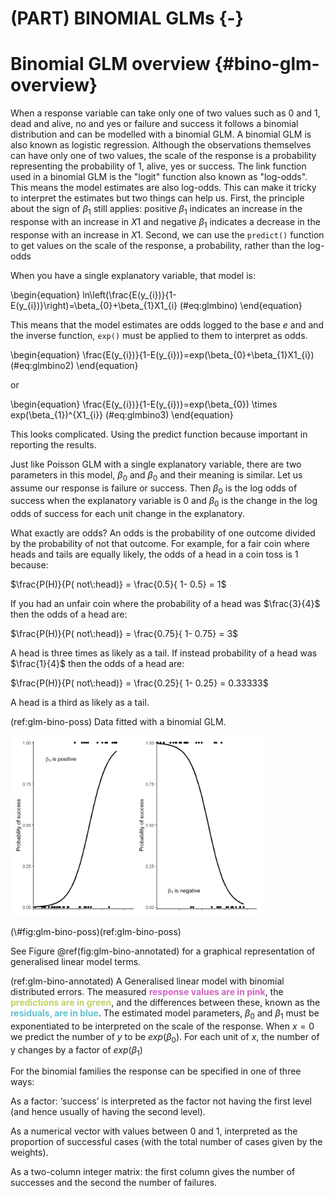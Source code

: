 # (PART) BINOMIAL GLMs {-}

# Binomial GLM overview {#bino-glm-overview}

When a response variable can take only one of two values such as 0 and 1, dead and alive, no and yes or failure and success it follows a binomial distribution and can be modelled with a binomial GLM.  A binomial GLM is also known as logistic regression. 
Although the observations themselves can have only one of two values, the scale of the response is a probability representing the probability of 1, alive, yes or success. The link function used in a binomial GLM is the "logit" function also known as "log-odds". This means the model estimates are also log-odds. This can make it tricky to interpret the estimates but two things can help us. First, the principle about the sign of $\beta_{1}$ still applies: positive $\beta_{1}$ indicates an increase in the response with an increase in $X1$ and negative $\beta_{1}$ indicates a decrease in the response with an increase in $X1$. Second, we can use the `predict()` function to get values on the scale of the response, a probability, rather than the log-odds


When you have a single explanatory variable, that model is:

\begin{equation}
ln\left(\frac{E(y_{i})}{1-E(y_{i})}\right)=\beta_{0}+\beta_{1}X1_{i}
(\#eq:glmbino)
\end{equation}

This means that the model estimates are odds logged to the base $e$ and and the inverse function, `exp()` must be applied to them to interpret as odds. 

\begin{equation}
\frac{E(y_{i})}{1-E(y_{i})}=exp(\beta_{0}+\beta_{1}X1_{i})
(\#eq:glmbino2)
\end{equation}

or

\begin{equation}
\frac{E(y_{i})}{1-E(y_{i})}=exp(\beta_{0}) \times exp(\beta_{1})^{X1_{i}}
(\#eq:glmbino3)
\end{equation}

This looks complicated. Using the predict function because important in reporting the results.

Just like Poisson GLM with a single explanatory variable, there are two parameters in this model, $\beta_{0}$ and $\beta_{0}$ and their meaning is similar. Let us assume our response is failure or success. Then $\beta_{0}$ is the log odds of success when the explanatory variable is 0 and $\beta_{0}$ is the change in the log odds of success for each unit change in the explanatory.

<!-- of the expected $y$ when $x$ is zero - the intercept. The log of $\beta_{1}$ is not the amount you *add* to $y$ for each unit change in $x$ but the amount by which multiply. This means the model is a curve. If $\beta_{1}$ is positive, $exp(\beta_{1})$ is greater than one and $y$ increases as $x$ increases; If $\beta_{1}$ is negative, $exp(\beta_{1})$ is less than one and $y$ decreases as $x$ increases. See Figure \@ref(fig:glm-bino-poss) for an illustration of the curve for positive and negative $\beta_{1}$. -->


What exactly are odds? An odds is the probability of one outcome divided by the probability of not that outcome. For example, for a fair coin where heads and tails are equally likely, the odds of a head in a coin toss is 1 because:

$\frac{P(H)}{P( not\:head)} = \frac{0.5}{ 1- 0.5} = 1$

If you had an unfair coin where the probability of a head was $\frac{3}{4}$ then the odds of a head are:

$\frac{P(H)}{P( not\:head)} = \frac{0.75}{ 1- 0.75} = 3$

A head is three times as likely as a tail. If instead probability of a head was $\frac{1}{4}$ then the odds of a head are:

$\frac{P(H)}{P( not\:head)} = \frac{0.25}{ 1- 0.25} = 0.33333$

A head is a third as likely as a tail.


(ref:glm-bino-poss) Data fitted with a binomial GLM.

<div class="figure" style="text-align: left">
<img src="glm-binomial_files/figure-html/glm-bino-poss-1.png" alt="(ref:glm-bino-poss)" width="80%" />
<p class="caption">(\#fig:glm-bino-poss)(ref:glm-bino-poss)</p>
</div>


See Figure \@ref(fig:glm-bino-annotated) for a graphical representation of generalised linear model terms. 

(ref:glm-bino-annotated) A Generalised linear model with binomial distributed errors. The measured <span style=" font-weight: bold;    color: #d264c0 !important;" >response values are in pink</span>, the <span style=" font-weight: bold;    color: #c0d264 !important;" >predictions are in green</span>, and the differences between these, known as the <span style=" font-weight: bold;    color: #64c0d2 !important;" >residuals, are in blue</span>. The estimated model parameters, $\beta_{0}$ and $\beta_{1}$ must be exponentiated to be interpreted on the scale of the response. When $x=0$ we predict the number of $y$ to be $exp(\beta_{0})$. For each unit of $x$, the number of y changes by a factor of $exp(\beta_{1})$




For the binomial families the response can be specified in one of three ways:

As a factor: ‘success’ is interpreted as the factor not having the first level (and hence usually of having the second level).

As a numerical vector with values between 0 and 1, interpreted as the proportion of successful cases (with the total number of cases given by the weights).

As a two-column integer matrix: the first column gives the number of successes and the second the number of failures.
